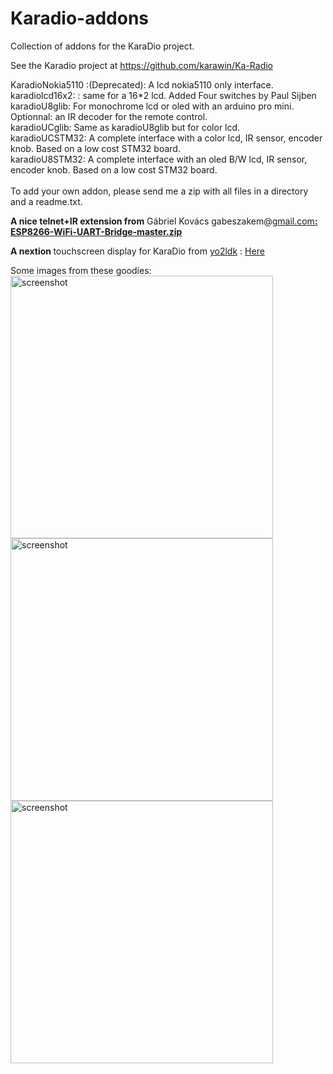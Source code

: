 # Karadio-addons
Collection of addons for the KaraDio project.

See the Karadio project at https://github.com/karawin/Ka-Radio<br>

  KaradioNokia5110 :(Deprecated): A lcd nokia5110 only interface.<br>
  karadiolcd16x2: : same for a 16*2 lcd. Added Four switches by Paul Sijben<br>
  karadioU8glib: For monochrome lcd or oled with an arduino pro mini. Optionnal: an IR decoder for the remote control.<br>
  karadioUCglib: Same as  karadioU8glib but for color lcd.<br>
  karadioUCSTM32: A complete interface with a color lcd, IR sensor, encoder knob. Based on a low cost STM32 board.<br>
  karadioU8STM32: A complete interface with an oled B/W lcd, IR sensor, encoder knob. Based on a low cost STM32 board.<br>
<br>
To add your own addon, please send me a zip with all files in a directory and a readme.txt.<br>
<p><strong>A nice telnet+IR extension from</strong><span class="fwn fcg"><span class="fcg"><span class="fwb"> Gábriel Kovács   gabeszakem@<a href="http://gmail.com" target="_blank">gmail.com</a></span></span></span><strong><a href="http://karadio.karawin.net/ESP8266-WiFi-UART-Bridge-master.zip">: ESP8266-WiFi-UART-Bridge-master.zip</a><br></strong>
</p>
<p><strong>A nextion </strong>touchscreen display for KaraDio from <span class="identity-card"><a href="https://hackaday.io/yo2ldk">yo2ldk</a></span> : <a href="https://hackaday.io/project/19707-nextion-touchscreen-display-for-web-player-karadio" target="_blank">Here</a>
</p>

Some images from these goodies:<br>
<img src="https://github.com/karawin/karadio-addons/blob/master/images/2017-04-21%2016.57.11.jpg" alt="screenshot" border=0 width="420" ><br>
<img src="https://github.com/karawin/karadio-addons/blob/master/images/2017-04-17%2021.56.24.jpg" alt="screenshot" border=0 width="420"><br>
<img src="https://github.com/karawin/karadio-addons/blob/master/images/2017-04-17%2021.56.12.jpg" alt="screenshot" border=0 width="420" ><br>
